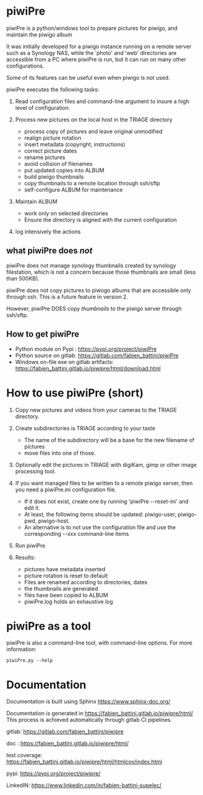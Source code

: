 # piwiPre

piwiPre is a python/windows tool to prepare pictures for piwigo, 
and maintain the piwigo album 

It was initially developed for a piwigo instance running on a remote server such as a Synology NAS, 
while the 'photo' and 'web' directories are accessible from a PC where piwiPre is run, 
but it can run on many other configurations. 

Some of its features can be useful even when piwigo is not used.

piwiPre executes the following tasks:

1. Read configuration files and command-line argument to insure a high level of configuration.

2. Process new pictures on the local host in the TRIAGE directory 
   - process copy of pictures and leave original unmodified 
   - realign picture rotation
   - insert metadata (copyright, instructions)
   - correct picture dates
   - rename pictures
   - avoid collision of filenames
   - put updated copies into ALBUM
   - build piwigo thumbnails
   - copy thumbnails to a remote location through ssh/sftp
   - self-configure ALBUM for maintenance 
   
3. Maintain  ALBUM 
   - work only on selected directories
   - Ensure the directory is aligned with the current configuration
   
4. log intensively the actions

## what piwiPre does *not*

piwiPre does not manage synology thumbnails created by synology filestation,
which is not a concern because those thumbnails are small (less than 500KB).

piwiPre does not copy pictures to piwogo albums that are accessible only through ssh.
This is a future feature in version 2.

However, piwiPre DOES copy *thumbnails* to the piwigo server through ssh/sftp.

## How to get piwiPre

- Python module on Pypi : https://pypi.org/project/piwiPre
- Python source on gitlab: https://gitlab.com/fabien_battini/piwiPre
- Windows on-file exe on gitlab artifacts: https://fabien_battini.gitlab.io/piwipre/html/download.html


# How to use piwiPre (short)

1. Copy new pictures and videos from your cameras to the TRIAGE directory.

2. Create subdirectories is TRIAGE according to your taste
   - The name of the subdirectory will be a base for the new filename of pictures
   - move files into one of those.

3. Optionally edit the pictures in TRIAGE with digiKam, gimp or other image processing tool.

4. If you want managed files to be written to a remote piwigo server, then you need a piwiPre.ini configuration file.
   - If it does not exist, create one by running 'piwiPre --reset-ini' and edit it. 
   - At least, the following items should be  updated: piwigo-user, piwigo-pwd, piwigo-host. 
   - An alternative is to not use the configuration file and use the corresponding --xxx command-line items

5. Run piwiPre

6. Results:
   - pictures have metadata inserted
   - picture rotation is reset to default
   - Files are renamed according to directories, dates
   - the thumbnails are generated
   - files have been copied to ALBUM
   - piwiPre.log holds an exhaustive log
   
# piwiPre as a tool

piwiPre is also a command-line tool, with command-line options.
For more information:

``piwiPre.py --help 
``

# Documentation

Documentation is built using Sphinx https://www.sphinx-doc.org/

Documentation is generated in https://fabien_battini.gitlab.io/piwipre/html/
This process is achieved automatically through gitlab CI pipelines.

gitlab: https://gitlab.com/fabien_battini/piwipre

doc : https://fabien_battini.gitlab.io/piwipre/html/ 

test coverage: https://fabien_battini.gitlab.io/piwipre/html/htmlcov/index.html  

pypi: https://pypi.org/project/piwipre/

LinkedIN: https://www.linkedin.com/in/fabien-battini-supelec/
